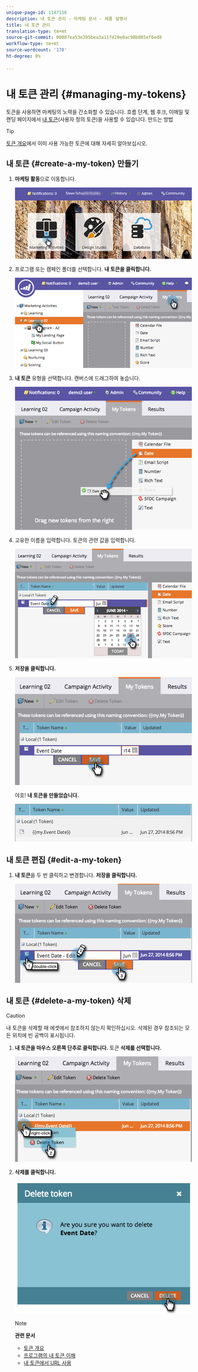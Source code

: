```yaml
---
unique-page-id: 1147116
description: 내 토큰 관리 - 마케팅 문서 - 제품 설명서
title: 내 토큰 관리
translation-type: tm+mt
source-git-commit: 00887ea53e395bea3a11fd28e0ac98b085ef6ed8
workflow-type: tm+mt
source-wordcount: '170'
ht-degree: 0%

---
```



# 내 토큰 관리 {#managing-my-tokens}

토큰을 사용하면 마케팅의 노력을 간소화할 수 있습니다. 흐름 단계, 웹 후크, 이메일 및 랜딩 페이지에서 [내 토큰](understanding-my-tokens-in-a-program.md)(사용자 정의 토큰)을 사용할 수 있습니다. 만드는 방법

>[!TIP]
>
>[토큰 개요](../../../../product-docs/demand-generation/landing-pages/personalizing-landing-pages/tokens-overview.md)에서 이미 사용 가능한 토큰에 대해 자세히 알아보십시오.

## 내 토큰 {#create-a-my-token} 만들기

1. **마케팅 활동**&#x200B;으로 이동합니다.

   ![](assets/login-marketing-activities.png)

1. 프로그램 또는 캠페인 폴더를 선택합니다. **내 토큰을 클릭합니다.**

   ![](assets/image2014-9-18-12-3a4-3a27.png)

1. **내 토큰** 유형을 선택합니다. 캔버스에 드래그하여 놓습니다.

   ![](assets/image2014-9-18-12-3a4-3a39.png)

1. 고유한 이름을 입력합니다. 토큰의 관련 값을 입력합니다.

   ![](assets/image2014-9-18-12-3a4-3a53.png)

1. **저장을 클릭합니다.**

   ![](assets/image2014-9-18-12-3a5-3a5.png)

   야호! **내 토큰을 만들었습니다.**

   ![](assets/image2014-9-18-12-3a5-3a15.png)

## 내 토큰 편집 {#edit-a-my-token}

1. **내 토큰**&#x200B;을 두 번 클릭하고 변경합니다. **저장을 클릭합니다.**

   ![](assets/image2014-9-18-12-3a5-3a45.png)

## 내 토큰 {#delete-a-my-token} 삭제

>[!CAUTION]
>
>내 토큰을 삭제할 때 에셋에서 참조하지 않는지 확인하십시오. 삭제된 경우 참조되는 모든 위치에 빈 공백이 표시됩니다.

1. **내 토큰을 마우스 오른쪽 단추로 클릭합니다.** 토큰  **삭제를 선택합니다.**

   ![](assets/image2014-9-18-12-3a7-3a24.png)

1. **삭제를 클릭합니다.**

   ![](assets/image2014-9-18-12-3a7-3a31.png)

   >[!NOTE]
   >
   >**관련 문서**
   >
   >    
   >    
   >    * [토큰 개요](../../../../product-docs/demand-generation/landing-pages/personalizing-landing-pages/tokens-overview.md)
   >    * [프로그램의 내 토큰 이해](understanding-my-tokens-in-a-program.md)
   >    * [내 토큰에서 URL 사용](../../../../product-docs/email-marketing/general/using-tokens/using-urls-in-my-tokens.md)



